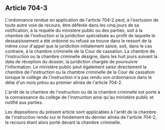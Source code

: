 Article 704-3
----
L'ordonnance rendue en application de l'article 704-2 peut, à l'exclusion de
toute autre voie de recours, être déférée dans les cinq jours de sa
notification, à la requête du ministère public ou des parties, soit à la chambre
de l'instruction si la juridiction spécialisée au profit de laquelle le
dessaisissement a été ordonné ou refusé se trouve dans le ressort de la même
cour d'appel que la juridiction initialement saisie, soit, dans le cas
contraire, à la chambre criminelle de la Cour de cassation. La chambre de
l'instruction ou la chambre criminelle désigne, dans les huit jours suivant la
date de réception du dossier, la juridiction chargée de poursuivre
l'information. Le ministère public peut également saisir directement la chambre
de l'instruction ou la chambre criminelle de la Cour de cassation lorsque le
collège de l'instruction n'a pas rendu son ordonnance dans le délai d'un mois
prévu au premier alinéa de l'article 704-2.

L'arrêt de la chambre de l'instruction ou de la chambre criminelle est porté à
la connaissance du collège de l'instruction ainsi qu'au ministère public et
notifié aux parties.

Les dispositions du présent article sont applicables à l'arrêt de la chambre de
l'instruction rendu sur le fondement du dernier alinéa de l'article 704-2, le
recours étant alors porté devant la chambre criminelle.
